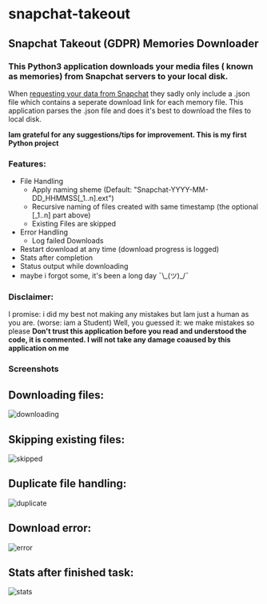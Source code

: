 # snapchat-takeout
## Snapchat Takeout (GDPR) Memories Downloader
### This Python3 application downloads your media files ( known as memories) from Snapchat servers to your local disk.

When [requesting your data from Snapchat](https://accounts.snapchat.com/accounts/downloadmydata) they sadly only include a .json file which contains a seperate download link for each memory file.
This application parses the .json file and does it's best to download the files to local disk.

**Iam grateful for any suggestions/tips for improvement. This is my first Python project**

### Features:
- File Handling
  - Apply naming sheme (Default: "Snapchat-YYYY-MM-DD_HHMMSS\[\_1..n\].ext")
  - Recursive naming of files created with same timestamp (the optional \[\_1..n] part above)
  - Existing Files are skipped
- Error Handling
  - Log failed Downloads
- Restart download at any time (download progress is logged)
- Stats after completion
- Status output while downloading
- maybe i forgot some, it's been a long day ¯\\\_(ツ)\_/¯

### Disclaimer:
I promise: i did my best not making any mistakes but Iam just a human as you are. (worse: iam a Student) Well, you guessed it: we make mistakes so please **Don't trust this application before you read and understood the code, it is commented. I will not take any damage coaused by this application on me**

### Screenshots
Downloading files:
---
![downloading](https://github.com/cmd-k/snapchat-takeout/raw/master/screenshots/downloading.png)

Skipping existing files:
---
![skipped](https://github.com/cmd-k/snapchat-takeout/raw/master/screenshots/skipped.png)

Duplicate file handling:
---
![duplicate](https://github.com/cmd-k/snapchat-takeout/raw/master/screenshots/duplicate.png)

Download error:
---
![error](https://github.com/cmd-k/snapchat-takeout/raw/master/screenshots/error.png)

Stats after finished task:
---
![stats](https://github.com/cmd-k/snapchat-takeout/raw/master/screenshots/stats.png)
